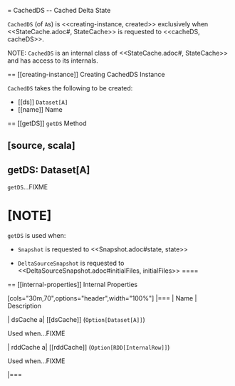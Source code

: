 = CachedDS -- Cached Delta State

`CachedDS` (of ``A``s) is <<creating-instance, created>> exclusively when <<StateCache.adoc#, StateCache>> is requested to <<cacheDS, cacheDS>>.

NOTE: `CachedDS` is an internal class of <<StateCache.adoc#, StateCache>> and has access to its internals.

== [[creating-instance]] Creating CachedDS Instance

`CachedDS` takes the following to be created:

* [[ds]] `Dataset[A]`
* [[name]] Name

== [[getDS]] `getDS` Method

[source, scala]
----
getDS: Dataset[A]
----

`getDS`...FIXME

[NOTE]
====
`getDS` is used when:

* `Snapshot` is requested to <<Snapshot.adoc#state, state>>

* `DeltaSourceSnapshot` is requested to <<DeltaSourceSnapshot.adoc#initialFiles, initialFiles>>
====

== [[internal-properties]] Internal Properties

[cols="30m,70",options="header",width="100%"]
|===
| Name
| Description

| dsCache
a| [[dsCache]] (`Option[Dataset[A]]`)

Used when...FIXME

| rddCache
a| [[rddCache]] (`Option[RDD[InternalRow]]`)

Used when...FIXME

|===
